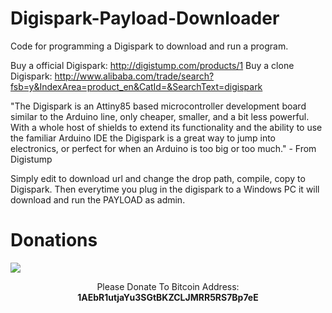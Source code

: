 # Digispark-Payload-Downloader
Code for programming a Digispark to download and run a program.


Buy a official Digispark: http://digistump.com/products/1
Buy a clone Digispark: http://www.alibaba.com/trade/search?fsb=y&IndexArea=product_en&CatId=&SearchText=digispark

"The Digispark is an Attiny85 based microcontroller development board similar to the Arduino line, only cheaper, smaller, and a bit less powerful. With a whole host of shields to extend its functionality and the ability to use the familiar Arduino IDE the Digispark is a great way to jump into electronics, or perfect for when an Arduino is too big or too much." - From Digistump


Simply edit to download url and change the drop path, compile, copy to Digispark. 
Then everytime you plug in the digispark to a Windows PC it will download and run the PAYLOAD as admin.

# Donations
<img src="https://blockchain.info/Resources/buttons/donate_64.png"/>
<p align="center">Please Donate To Bitcoin Address: <b>1AEbR1utjaYu3SGtBKZCLJMRR5RS7Bp7eE</b></p>
